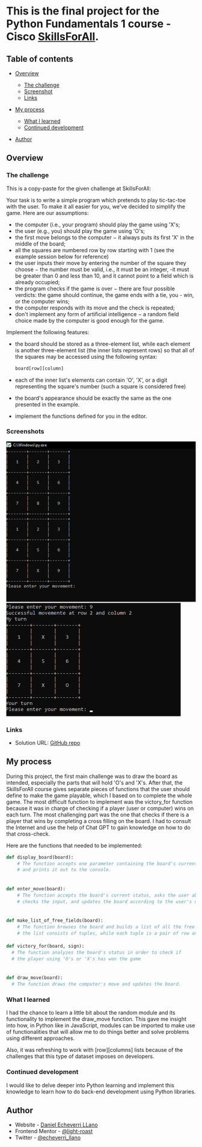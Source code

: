 # This is the final project for the Python Fundamentals 1 course - Cisco [SkillsForAll](https://www.skillsforall.com/).

## Table of contents

- [Overview](#overview)
   - [The challenge](#the-challenge)
   - [Screenshot](#screenshot)
   - [Links](#links)

- [My process](#my-process)
   - [What I learned](#what-i-learned)
   - [Continued development](#continued-development)
   

- [Author](#author)


## Overview

### The challenge

This is a copy-paste for the given challenge at SkillsForAll:

Your task is to write a simple program which pretends to play tic-tac-toe with the user. To make it all easier for you, we've decided to simplify the game. Here are our assumptions:

- the computer (i.e., your program) should play the game using 'X's;
- the user (e.g., you) should play the game using 'O's;
- the first move belongs to the computer − it always puts its first 'X' in the middle of the board;
- all the squares are numbered row by row starting with 1 (see the example session below for reference)
- the user inputs their move by entering the number of the square they choose − the number must be valid, i.e., it must be an integer, -it must be greater than 0 and less than 10, and it cannot point to a field which is already occupied;
- the program checks if the game is over − there are four possible verdicts: the game should continue, the game ends with a tie, you - win, or the computer wins;
- the computer responds with its move and the check is repeated;
- don't implement any form of artificial intelligence − a random field choice made by the computer is good enough for the game.

Implement the following features:

- the board should be stored as a three-element list, while each element is another three-element list (the inner lists represent rows) so that all of the squares may be accessed using the following syntax:

  ```py
  board[row][column]
  ```
- each of the inner list's elements can contain 'O', 'X', or a digit representing the square's number (such a square is considered free)
- the board's appearance should be exactly the same as the one presented in the example.
- implement the functions defined for you in the editor.

### Screenshots

![](./public/1.png)
![](./public/2.png)

### Links

- Solution URL: [GitHub repo](https://github.com/light-roast/simple_tic_tac_toe)


## My process

During this project, the first main challenge was to draw the board as intended, especially the parts that will hold 'O's and 'X's.
After that, the SkillsForAll course gives separate pieces of functions that the user should define to make the game playable, which I based on to complete the whole game. The most difficult function to implement was the victory_for function because it was in charge of checking if a player (user or computer) wins on each turn. The most challenging part was the one that checks if there is a player that wins by completing a cross filling on the board. I had to consult the Internet and use the help of Chat GPT to gain knowledge on how to do that cross-check.

Here are the functions that needed to be implemented:
  ```py
  def display_board(board):
      # The function accepts one parameter containing the board's current status
      # and prints it out to the console.


  def enter_move(board):
      # The function accepts the board's current status, asks the user about their move, 
      # checks the input, and updates the board according to the user's decision.


  def make_list_of_free_fields(board):
      # The function browses the board and builds a list of all the free squares; 
      # the list consists of tuples, while each tuple is a pair of row and column numbers.
  
  def victory_for(board, sign):
    # The function analyzes the board's status in order to check if 
    # the player using 'O's or 'X's has won the game


  def draw_move(board):
    # The function draws the computer's move and updates the board.


  ``` 


### What I learned

I had the chance to learn a little bit about the random module and its functionality to implement the draw_move function. This gave me insight into how, in Python like in JavaScript, modules can be imported to make use of functionalities that will allow me to do things better and solve problems using different approaches.

Also, it was refreshing to work with [row][columns] lists because of the challenges that this type of dataset imposes on developers.


### Continued development

I would like to delve deeper into Python learning and implement this knowledge to learn how to do back-end development using Python libraries.
## Author

- Website - [Daniel Echeverri LLano](https://light-roast.github.io/portafolio/)
- Frontend Mentor - [@light-roast](https://www.frontendmentor.io/profile/light-roast)
- Twitter - [@echeverri_llano](https://www.twitter.com/echeverri_llano)


```sh

```